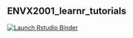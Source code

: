 ## ENVX2001_learnr_tutorials


<!-- badges: start -->
[![Launch Rstudio Binder](http://mybinder.org/badge_logo.svg)](https://mybinder.org/v2/gh/januarharianto/ENVX2001_learnr_tutorials/master?urlpath=rstudio)
<!-- badges: end -->
